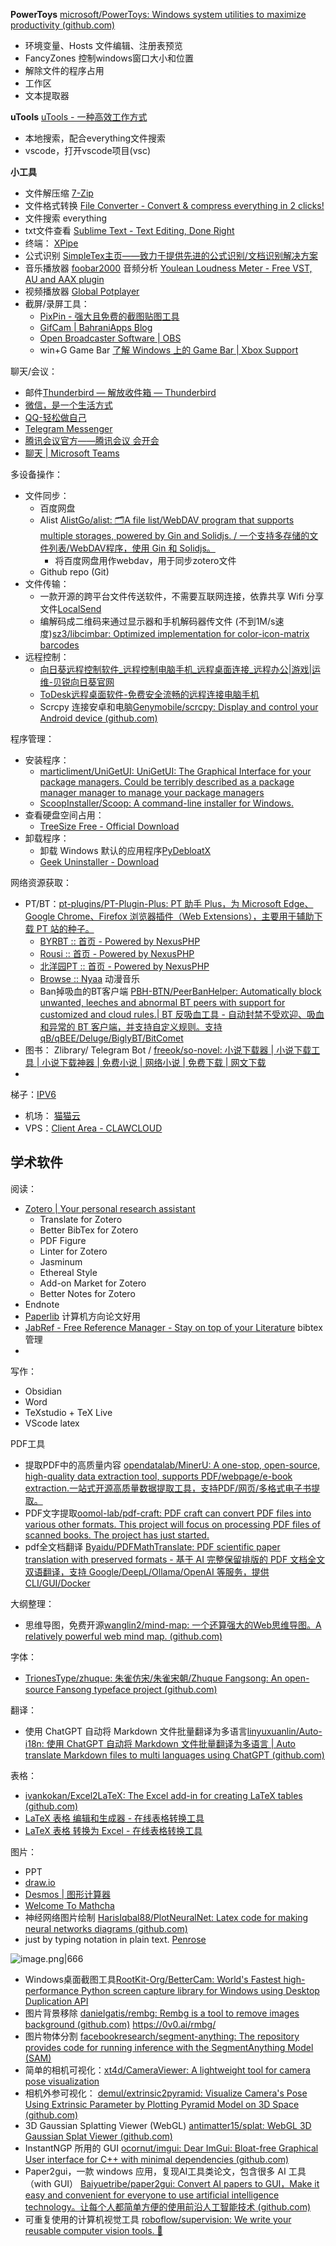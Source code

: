 **PowerToys** [microsoft/PowerToys: Windows system utilities to maximize productivity (github.com)](https://github.com/microsoft/PowerToys)  
- 环境变量、Hosts 文件编辑、注册表预览
- FancyZones 控制windows窗口大小和位置
- 解除文件的程序占用
- 工作区
- 文本提取器

**uTools** [uTools - 一种高效工作方式](https://www.u-tools.cn/) 
- 本地搜索，配合everything文件搜索
- vscode，打开vscode项目(vsc)

**小工具**
- 文件解压缩  [7-Zip](https://www.7-zip.org/)
- 文件格式转换 [File Converter - Convert & compress everything in 2 clicks!](https://file-converter.io/)
- 文件搜索  everything
- txt文件查看 [Sublime Text - Text Editing, Done Right](https://www.sublimetext.com/)
- 终端： [XPipe](https://xpipe.io/)
- 公式识别 [SimpleTex主页——致力于提供先进的公式识别/文档识别解决方案](https://simpletex.cn/)
- 音乐播放器  [foobar2000](https://www.foobar2000.org/) 音频分析 [Youlean Loudness Meter - Free VST, AU and AAX plugin](https://youlean.co/youlean-loudness-meter/)
- 视频播放器 [Global Potplayer](https://potplayer.daum.net/)
- 截屏/录屏工具：
    - [PixPin - 强大且免费的截图贴图工具](https://pixpin.cn/)
    - [GifCam | BahraniApps Blog](https://blog.bahraniapps.com/gifcam/#download)
    - [Open Broadcaster Software | OBS](https://obsproject.com/)
    - win+G Game Bar [了解 Windows 上的 Game Bar | Xbox Support](https://support.xbox.com/zh-CN/help/games-apps/game-setup-and-play/get-to-know-game-bar-on-windows-10)

聊天/会议：
- 邮件[Thunderbird — 解放收件箱 — Thunderbird](https://www.thunderbird.net/zh-CN/)
- [微信，是一个生活方式](https://weixin.qq.com/)
- [QQ-轻松做自己](https://im.qq.com/index/)
- [Telegram Messenger](https://telegram.org/)
- [腾讯会议官方——腾讯会议 会开会](https://meeting.tencent.com/)
- [聊天 | Microsoft Teams](https://teams.live.com/v2)

多设备操作：
- 文件同步：
    - 百度网盘
    - Alist [AlistGo/alist: 🗂️A file list/WebDAV program that supports multiple storages, powered by Gin and Solidjs. / 一个支持多存储的文件列表/WebDAV程序，使用 Gin 和 Solidjs。](https://github.com/AlistGo/alist)
        - 将百度网盘用作webdav，用于同步zotero文件
    - Github repo (Git)
- 文件传输：
    - 一款开源的跨平台文件传送软件，不需要互联网连接，依靠共享 Wifi 分享文件[LocalSend](https://localsend.org/#/)
    - 编解码成二维码来通过显示器和手机解码器传文件 (不到1M/s速度)[sz3/libcimbar: Optimized implementation for color-icon-matrix barcodes](https://github.com/sz3/libcimbar?tab=readme-ov-file)
- 远程控制：
    - [向日葵远程控制软件_远程控制电脑手机_远程桌面连接_远程办公|游戏|运维-贝锐向日葵官网](https://sunlogin.oray.com/)
    - [ToDesk远程桌面软件-免费安全流畅的远程连接电脑手机](https://www.todesk.com/)
    - Scrcpy 连接安卓和电脑[Genymobile/scrcpy: Display and control your Android device (github.com)](https://github.com/Genymobile/scrcpy)

程序管理：
- 安装程序：
    - [marticliment/UniGetUI: UniGetUI: The Graphical Interface for your package managers. Could be terribly described as a package manager manager to manage your package managers](https://github.com/marticliment/UniGetUI)
    - [ScoopInstaller/Scoop: A command-line installer for Windows.](https://github.com/ScoopInstaller/Scoop)
- 查看硬盘空间占用：
    - [TreeSize Free - Official Download](https://www.jam-software.com/treesize_free)
- 卸载程序：
    - 卸载 Windows 默认的应用程序[PyDebloatX](https://pydebloatx.com/)
    - [Geek Uninstaller - Download](https://geekuninstaller.com/download)

网络资源获取：
- PT/BT：[pt-plugins/PT-Plugin-Plus: PT 助手 Plus，为 Microsoft Edge、Google Chrome、Firefox 浏览器插件（Web Extensions），主要用于辅助下载 PT 站的种子。](https://github.com/pt-plugins/PT-Plugin-Plus)
    - [BYRBT :: 首页 - Powered by NexusPHP](https://byr.pt/)
    - [Rousi :: 首页 - Powered by NexusPHP](https://rousi.zip/)
    - [北洋园PT :: 首页 - Powered by NexusPHP](https://tjupt.org/)
    - [Browse :: Nyaa](https://nyaa.land/) 动漫音乐
    - Ban掉吸血的BT客户端 [PBH-BTN/PeerBanHelper: Automatically block unwanted, leeches and abnormal BT peers with support for customized and cloud rules.| BT 反吸血工具 - 自动封禁不受欢迎、吸血和异常的 BT 客户端，并支持自定义规则。支持 qB/qBEE/Deluge/BiglyBT/BitComet](https://github.com/PBH-BTN/PeerBanHelper)
- 图书： Zlibrary/ Telegram Bot / [freeok/so-novel: 小说下载器 | 小说下载工具 | 小说下载神器 | 免费小说 | 网络小说 | 免费下载 | 网文下载](https://github.com/freeok/so-novel)
- 

梯子：[IPV6](IPV6.md)
- 机场： [猫猫云](https://www.maomaovpn.com/#/dashboard)
- VPS：[Client Area - CLAWCLOUD](https://claw.cloud/clientarea.php)

## 学术软件

阅读：
- [Zotero | Your personal research assistant](https://www.zotero.org/)
    - Translate for Zotero
    - Better BibTex for Zotero
    - PDF Figure
    - Linter for Zotero
    - Jasminum
    - Ethereal Style
    - Add-on Market for Zotero
    - Better Notes for Zotero
- Endnote
- [Paperlib](https://paperlib.app/cn/) 计算机方向论文好用
- [JabRef - Free Reference Manager - Stay on top of your Literature](https://www.jabref.org/) bibtex管理
- 

写作：
- Obsidian
- Word
- TeXstudio + TeX Live
- VScode latex


PDF工具
- 提取PDF中的高质量内容 [opendatalab/MinerU: A one-stop, open-source, high-quality data extraction tool, supports PDF/webpage/e-book extraction.一站式开源高质量数据提取工具，支持PDF/网页/多格式电子书提取。](https://github.com/opendatalab/MinerU)
- PDF文字提取[oomol-lab/pdf-craft: PDF craft can convert PDF files into various other formats. This project will focus on processing PDF files of scanned books. The project has just started.](https://github.com/oomol-lab/pdf-craft?tab=readme-ov-file)
- pdf全文档翻译 [Byaidu/PDFMathTranslate: PDF scientific paper translation with preserved formats - 基于 AI 完整保留排版的 PDF 文档全文双语翻译，支持 Google/DeepL/Ollama/OpenAI 等服务，提供 CLI/GUI/Docker](https://github.com/Byaidu/PDFMathTranslate?tab=readme-ov-file)


大纲整理：
- 思维导图，免费开源[wanglin2/mind-map: 一个还算强大的Web思维导图。A relatively powerful web mind map. (github.com)](https://github.com/wanglin2/mind-map)

字体：
- [TrionesType/zhuque: 朱雀仿宋/朱雀宋朝/Zhuque Fangsong: An open-source Fansong typeface project (github.com)](https://github.com/TrionesType/zhuque)

翻译：
- 使用 ChatGPT 自动将 Markdown 文件批量翻译为多语言[linyuxuanlin/Auto-i18n: 使用 ChatGPT 自动将 Markdown 文件批量翻译为多语言 | Auto translate Markdown files to multi languages using ChatGPT (github.com)](https://github.com/linyuxuanlin/Auto-i18n)

表格：
- [ivankokan/Excel2LaTeX: The Excel add-in for creating LaTeX tables (github.com)](https://github.com/ivankokan/Excel2LaTeX)
- [LaTeX 表格 编辑和生成器 - 在线表格转换工具](https://tableconvert.com/zh-cn/latex-generator)
- [LaTeX 表格 转换为 Excel - 在线表格转换工具](https://tableconvert.com/zh-cn/latex-to-excel)

图片：
- PPT 
- [draw.io](https://www.drawio.com/)
- [Desmos | 图形计算器](https://www.desmos.com/calculator?lang=zh-CN)
- [Welcome To Mathcha](https://www.mathcha.io/editor)
- 神经网络图片绘制 [HarisIqbal88/PlotNeuralNet: Latex code for making neural networks diagrams (github.com)](https://github.com/HarisIqbal88/PlotNeuralNet)
- just by typing notation in plain text. [Penrose](https://penrose.cs.cmu.edu/examples)

![image.png|666](https://raw.githubusercontent.com/qiyun71/Blog_images/main/MyBlogPic/202403/20240925110003.png)
- Windows桌面截图工具[RootKit-Org/BetterCam: World's Fastest high-performance Python screen capture library for Windows using Desktop Duplication API](https://github.com/RootKit-Org/BetterCam)
- 图片背景移除 [danielgatis/rembg: Rembg is a tool to remove images background (github.com)](https://github.com/danielgatis/rembg)  https://0v0.ai/rmbg/
- 图片物体分割 [facebookresearch/segment-anything: The repository provides code for running inference with the SegmentAnything Model (SAM)](https://github.com/facebookresearch/segment-anything)
- 简单的相机可视化：[xt4d/CameraViewer: A lightweight tool for camera pose visualization](https://github.com/xt4d/CameraViewer)
- 相机外参可视化： [demul/extrinsic2pyramid: Visualize Camera's Pose Using Extrinsic Parameter by Plotting Pyramid Model on 3D Space (github.com)](https://github.com/demul/extrinsic2pyramid)
- 3D Gaussian Splatting Viewer (WebGL) [antimatter15/splat: WebGL 3D Gaussian Splat Viewer (github.com)](https://github.com/antimatter15/splat)
- InstantNGP 所用的 GUI [ocornut/imgui: Dear ImGui: Bloat-free Graphical User interface for C++ with minimal dependencies (github.com)](https://github.com/ocornut/imgui)
- Paper2gui，一款 windows 应用，复现AI工具类论文，包含很多 AI 工具（with GUI） [Baiyuetribe/paper2gui: Convert AI papers to GUI，Make it easy and convenient for everyone to use artificial intelligence technology。让每个人都简单方便的使用前沿人工智能技术 (github.com)](https://github.com/Baiyuetribe/paper2gui)
- 可重复使用的计算机视觉工具 [roboflow/supervision: We write your reusable computer vision tools. 💜](https://github.com/roboflow/supervision)
























